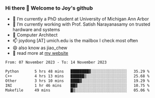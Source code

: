 ### Hi there 👋 Welcome to Joy's github

- 🔭 I’m currently a PhD student at University of Michigan Ann Arbor
- 🌱 I’m currently working with Prof. Satish Narayanasamy on trusted hardware and systems
- 👯 Computer Architect
- 📫 joydong [AT] umich.edu is the mailbox I check most often
- 😄 also know as jiao_chew
- 💬 read more at [my website](https://joydddd.github.io/)
<!--START_SECTION:waka-->

```txt
From: 07 November 2023 - To: 14 November 2023

Python       5 hrs 48 mins   ████████▓░░░░░░░░░░░░░░░░   35.29 %
C++          4 hrs 13 mins   ██████▒░░░░░░░░░░░░░░░░░░   25.68 %
Other        3 hrs 10 mins   ████▓░░░░░░░░░░░░░░░░░░░░   19.29 %
INI          1 hr 46 mins    ██▓░░░░░░░░░░░░░░░░░░░░░░   10.75 %
Makefile     49 mins         █▒░░░░░░░░░░░░░░░░░░░░░░░   05.06 %
```

<!--END_SECTION:waka-->
